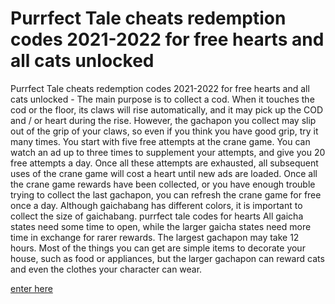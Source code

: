 # Purrfect Tale cheats redemption codes 2021-2022 for free hearts and all cats unlocked

Purrfect Tale cheats redemption codes 2021-2022 for free hearts and all cats unlocked - The main purpose is to collect a cod. When it touches the cod or the floor, its claws will rise automatically, and it may pick up the COD and / or heart during the rise. However, the gachapon you collect may slip out of the grip of your claws, so even if you think you have good grip, try it many times. You start with five free attempts at the crane game. You can watch an ad up to three times to supplement your attempts, and give you 20 free attempts a day. Once all these attempts are exhausted, all subsequent uses of the crane game will cost a heart until new ads are loaded. Once all the crane game rewards have been collected, or you have enough trouble trying to collect the last gachapon, you can refresh the crane game for free once a day. Although gaichabang has different colors, it is important to collect the size of gaichabang. purrfect tale codes for hearts All gaicha states need some time to open, while the larger gaicha states need more time in exchange for rarer rewards. The largest gachapon may take 12 hours. Most of the things you can get are simple items to decorate your house, such as food or appliances, but the larger gachapon can reward cats and even the clothes your character can wear.

<a href="https://watermod.icu/purrfect-tale/">enter here</a>
